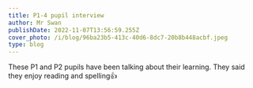 ```yaml
---
title: P1-4 pupil interview
author: Mr Swan
publishDate: 2022-11-07T13:56:59.255Z
cover_photo: /i/blog/96ba23b5-413c-40d6-8dc7-20b8b448acbf.jpeg
type: blog
---
```

These P1 and P2 pupils have been talking about their learning. They said they enjoy reading and spelling👍

